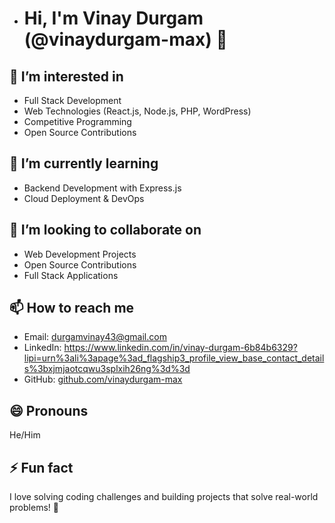 - # Hi, I'm Vinay Durgam (@vinaydurgam-max) 👋  

## 👀 I’m interested in  
- Full Stack Development  
- Web Technologies (React.js, Node.js, PHP, WordPress)  
- Competitive Programming  
- Open Source Contributions  

## 🌱 I’m currently learning  
- Backend Development with Express.js  
- Cloud Deployment & DevOps  

## 💞️ I’m looking to collaborate on  
- Web Development Projects  
- Open Source Contributions  
- Full Stack Applications  

## 📫 How to reach me  
- Email: durgamvinay43@gmail.com
- LinkedIn: https://www.linkedin.com/in/vinay-durgam-6b84b6329?lipi=urn%3ali%3apage%3ad_flagship3_profile_view_base_contact_details%3bxjmjaotcqwu3splxih26ng%3d%3d
- GitHub: [github.com/vinaydurgam-max](https://github.com/vinaydurgam-max)  

## 😄 Pronouns  
He/Him  

## ⚡ Fun fact  
I love solving coding challenges and building projects that solve real-world problems! 🚀  
